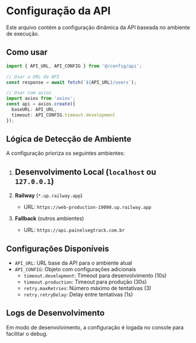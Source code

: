 # Configuração da API

Este arquivo contém a configuração dinâmica da API baseada no ambiente de execução.

## Como usar

```typescript
import { API_URL, API_CONFIG } from '@/config/api';

// Usar a URL da API
const response = await fetch(`${API_URL}/users`);

// Usar com axios
import axios from 'axios';
const api = axios.create({
  baseURL: API_URL,
  timeout: API_CONFIG.timeout.development
});
```

## Lógica de Detecção de Ambiente

A configuração prioriza os seguintes ambientes:

1. **Desenvolvimento Local** (`localhost` ou `127.0.0.1`)
   -


   

3. **Railway** (`*.up.railway.app`)
   - URL: `https://web-production-19090.up.railway.app`

4. **Fallback** (outros ambientes)
   - URL: `https://api.painelsegtrack.com.br`

## Configurações Disponíveis

- `API_URL`: URL base da API para o ambiente atual
- `API_CONFIG`: Objeto com configurações adicionais
  - `timeout.development`: Timeout para desenvolvimento (10s)
  - `timeout.production`: Timeout para produção (30s)
  - `retry.maxRetries`: Número máximo de tentativas (3)
  - `retry.retryDelay`: Delay entre tentativas (1s)

## Logs de Desenvolvimento

Em modo de desenvolvimento, a configuração é logada no console para facilitar o debug. 